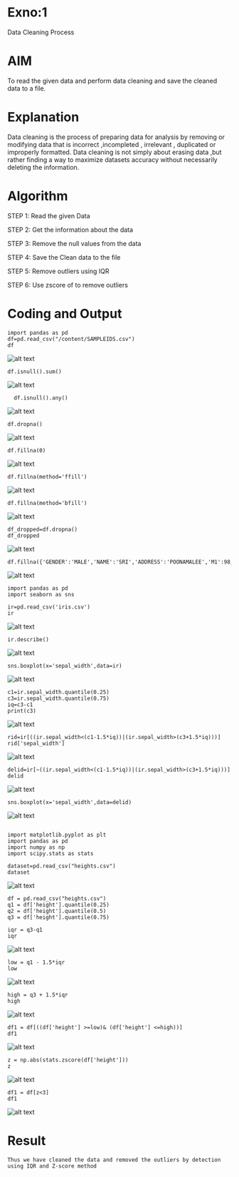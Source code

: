 # Exno:1
Data Cleaning Process

# AIM
To read the given data and perform data cleaning and save the cleaned data to a file.

# Explanation
Data cleaning is the process of preparing data for analysis by removing or modifying data that is incorrect ,incompleted , irrelevant , duplicated or improperly formatted. Data cleaning is not simply about erasing data ,but rather finding a way to maximize datasets accuracy without necessarily deleting the information.

# Algorithm
STEP 1: Read the given Data

STEP 2: Get the information about the data

STEP 3: Remove the null values from the data

STEP 4: Save the Clean data to the file

STEP 5: Remove outliers using IQR

STEP 6: Use zscore of to remove outliers

# Coding and Output
```
import pandas as pd
df=pd.read_csv("/content/SAMPLEIDS.csv")
df
```
![alt text](image.png)
```
df.isnull().sum()

```
![alt text](image-1.png)
```
  df.isnull().any()
```
![alt text](image-2.png)
```
df.dropna()
```
![alt text](image-3.png)
```
df.fillna(0)
```
![alt text](image-4.png)
```
df.fillna(method='ffill')

```
![alt text](image-5.png)
```
df.fillna(method='bfill')

```
![alt text](image-6.png)
```
df_dropped=df.dropna()
df_dropped
```
![alt text](image-7.png)
```
df.fillna({'GENDER':'MALE','NAME':'SRI','ADDRESS':'POONAMALEE','M1':98,'M2':87,'M3':76,'M4':92,'TOTAL':305,'AVG':89.999999})
```
![alt text](image-8.png)
```
import pandas as pd
import seaborn as sns
```

```
ir=pd.read_csv('iris.csv')
ir
```
![alt text](image-9.png)
```
ir.describe()
```
![alt text](image-10.png)
```
sns.boxplot(x='sepal_width',data=ir)
```
![alt text](image-11.png)
```
c1=ir.sepal_width.quantile(0.25)
c3=ir.sepal_width.quantile(0.75)
iq=c3-c1
print(c3)
```
![alt text](image-12.png)
```
rid=ir[((ir.sepal_width<(c1-1.5*iq))|(ir.sepal_width>(c3+1.5*iq)))]
rid['sepal_width']
```
![alt text](image-13.png)
```
delid=ir[~((ir.sepal_width<(c1-1.5*iq))|(ir.sepal_width>(c3+1.5*iq)))]
delid
```
![alt text](image-14.png)
```
sns.boxplot(x='sepal_width',data=delid)
```
![alt text](image-15.png)
```

import matplotlib.pyplot as plt
import pandas as pd
import numpy as np
import scipy.stats as stats

```

```
dataset=pd.read_csv("heights.csv")
dataset
```
![alt text](image-16.png)
```
df = pd.read_csv("heights.csv")
q1 = df['height'].quantile(0.25)
q2 = df['height'].quantile(0.5)
q3 = df['height'].quantile(0.75)
```
```
iqr = q3-q1
iqr

```
![alt text](image-17.png)
```
low = q1 - 1.5*iqr
low
```
![alt text](image-18.png)
```
high = q3 + 1.5*iqr
high
```
![alt text](image-19.png)
```
df1 = df[((df['height'] >=low)& (df['height'] <=high))]
df1
```
![alt text](image-20.png)
```
z = np.abs(stats.zscore(df['height']))
z
```
![alt text](image-21.png)
```
df1 = df[z<3]
df1
```
![alt text](image-22.png)

# Result
```
Thus we have cleaned the data and removed the outliers by detection using IQR and Z-score method
```
